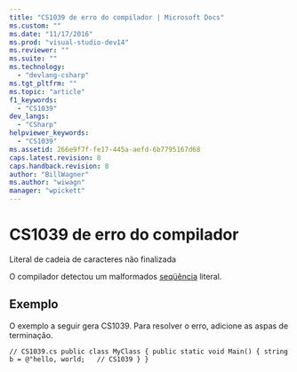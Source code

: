 ```yaml
---
title: "CS1039 de erro do compilador | Microsoft Docs"
ms.custom: ""
ms.date: "11/17/2016"
ms.prod: "visual-studio-dev14"
ms.reviewer: ""
ms.suite: ""
ms.technology: 
  - "devlang-csharp"
ms.tgt_pltfrm: ""
ms.topic: "article"
f1_keywords: 
  - "CS1039"
dev_langs: 
  - "CSharp"
helpviewer_keywords: 
  - "CS1039"
ms.assetid: 266e9f7f-fe17-445a-aefd-6b7795167d68
caps.latest.revision: 8
caps.handback.revision: 8
author: "BillWagner"
ms.author: "wiwagn"
manager: "wpickett"
---
```

# CS1039 de erro do compilador
Literal de cadeia de caracteres não finalizada  
  
 O compilador detectou um malformados [seqüência](../../csharp/language-reference/keywords/string.md) literal.  
  
## Exemplo  
 O exemplo a seguir gera CS1039. Para resolver o erro, adicione as aspas de terminação.  
  
```  
// CS1039.cs public class MyClass { public static void Main() { string b = @"hello, world;   // CS1039 } }  
```